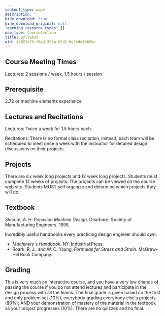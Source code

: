 ```yaml
---
content_type: page
description: ''
hide_download: true
hide_download_original: null
learning_resource_types: []
ocw_type: CourseSection
title: Syllabus
uid: 1e822e79-f8ad-393a-65d2-bc2bde15b5be
---
```


Course Meeting Times
--------------------

Lectures: 2 sessions / week, 1.5 hours / session

Prerequisite
------------

2.72 or machine elements experience

Lectures and Recitations
------------------------

Lectures: Twice a week for 1.5 hours each.

Recitations: There is no formal class recitation, instead, each team will be scheduled to meet once a week with the instructor for detailed design discussions on their projects.

Projects
--------

There are six week long projects and 12 week long projects. Students must complete 12 weeks of projects. The projects can be viewed on the course web site. Students MUST self organize and determine which projects they will do.

Textbook
--------

Slocum, A. H. _Precision Machine Design_. Dearborn: Society of Manufacturing Engineers, 1995.

Incredibly useful handbooks every practicing design engineer should own:

*   _Machinery's Handbook_. NY: Industrial Press.
*   Roark, R. J., and W. C. Young. _Formulas for Stress and Strain_. McGraw-Hill Book Company.

Grading
-------

This is very much an interactive course, and you have a very low chance of passing the course if you do not attend lectures and participate in the design process with all the teams. The final grade is given based on the first and only problem set (10%), everybody grading everybody else's projects (80%); AND your demonstration of mastery of the material in the textbook as your project progresses (10%). There are no quizzes and no final.